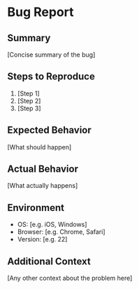 # Bug Report

## Summary
[Concise summary of the bug]

## Steps to Reproduce
1. [Step 1]
2. [Step 2]
3. [Step 3]

## Expected Behavior
[What should happen]

## Actual Behavior
[What actually happens]

## Environment
- OS: [e.g. iOS, Windows]
- Browser: [e.g. Chrome, Safari]
- Version: [e.g. 22]

## Additional Context
[Any other context about the problem here]
